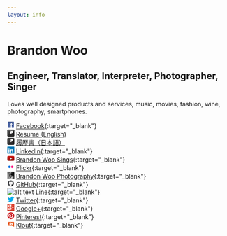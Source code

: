 ```yaml
---
layout: info
---
```


# Brandon Woo

## Engineer, Translator, Interpreter, Photographer, Singer

Loves well designed products and services, music, movies, fashion, wine, photography, smartphones.

![alt text][fb] [Facebook](https://www.facebook.com/brandonwoo){:target="_blank"}  
![alt text][resume] [Resume (English)](/resumes/en/)  
![alt text][resume] [履歴書（日本語）](/resumes/jp/)  
![alt text][linkedin] [LinkedIn](https://www.linkedin.com/in/brandonheato){:target="_blank"}  
![alt text][bwoosings] [Brandon Woo Sings](http://www.youtube.com/user/brandonwoosings){:target="_blank"}  
![alt text][flickr] [Flickr](https://www.flickr.com/brandonwoo/){:target="_blank"}  
![alt text][bwoophoto] [Brandon Woo Photography](https://brandonwoophotography.com/){:target="_blank"}  
![alt text][github] [GitHub](https://github.com/brandonwoo){:target="_blank"}  
![alt text][line] [Line](http://line.me/ti/p/F04-Zm4HAy){:target="_blank"}  
![alt text][twitter] [Twitter](https://twitter.com/brandonheato){:target="_blank"}  
![alt text][gplus] [Google+](https://plus.google.com/+BrandonWooGPlus){:target="_blank"}  
![alt text][pinterest] [Pinterest](http://pinterest.com/thehatguy){:target="_blank"}  
![alt text][klout] [Klout](http://klout.com/brandonheato){:target="_blank"}  

[fb]: images/icons/facebook.png
[line]: images/icons/line.png
[resume]: images/icons/resume.png
[gplus]: images/icons/gplus.png
[linkedin]: images/icons/linkedin.png
[flickr]: images/icons/flickr.png
[bwoophoto]: images/icons/brandonwoophotog.png
[bwoosings]: images/icons/youtube.png
[github]: images/icons/github.png
[twitter]: images/icons/twitter.png
[cal]: images/icons/myschedule.png
[klout]: images/icons/klout.png
[pinterest]: images/icons/pinterest.png
